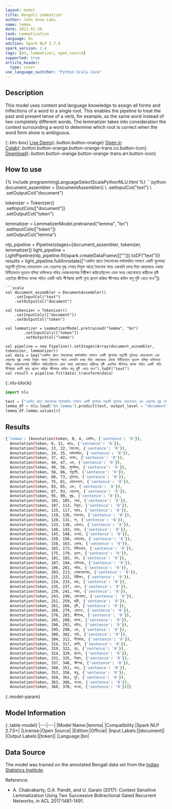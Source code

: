 ```yaml
---
layout: model
title: Bengali Lemmatizer
author: John Snow Labs
name: lemma
date: 2021-01-20
task: Lemmatization
language: bn
edition: Spark NLP 2.7.0
spark_version: 2.4
tags: [bn, lemmatizer, open_source]
supported: true
article_header:
  type: cover
use_language_switcher: "Python-Scala-Java"
---
```


## Description

This model uses context and language knowledge to assign all forms and inflections of a word to a single root. This enables the pipeline to treat the past and present tense of a verb, for example, as the same word instead of two completely different words. The lemmatizer takes into consideration the context surrounding a word to determine which root is correct when the word form alone is ambiguous.

{:.btn-box}
[Live Demo](https://demo.johnsnowlabs.com/public/TEXT_PREPROCESSING/){:.button.button-orange}
[Open in Colab](https://colab.research.google.com/github/JohnSnowLabs/spark-nlp-workshop/blob/master/tutorials/streamlit_notebooks/TEXT_PREPROCESSING.ipynb){:.button.button-orange.button-orange-trans.co.button-icon}
[Download](https://s3.amazonaws.com/auxdata.johnsnowlabs.com/public/models/lemma_bn_2.7.0_2.4_1611163691269.zip){:.button.button-orange.button-orange-trans.arr.button-icon}

## How to use



<div class="tabs-box" markdown="1">
{% include programmingLanguageSelectScalaPythonNLU.html %}
```python
document_assembler = DocumentAssembler() \
    .setInputCol("text") \
    .setOutputCol("document")

tokenizer = Tokenizer()\
    .setInputCols(["document"]) \
    .setOutputCol("token")

lemmatizer = LemmatizerModel.pretrained("lemma", "bn") \
        .setInputCols(["token"]) \
        .setOutputCol("lemma")

nlp_pipeline = Pipeline(stages=[document_assembler, tokenizer, lemmatizer])
light_pipeline = LightPipeline(nlp_pipeline.fit(spark.createDataFrame([[""]]).toDF("text")))
results = light_pipeline.fullAnnotate(["একদিন প্রাতে বৈদ্যনাথের মার্বলমণ্ডিত দালানে একটি স্থূলোদর সন্ন্যাসী দুইসের মোহনভোগ এবং দেড়সের দুগ্ধ সেবায় নিযুক্ত আছে বৈদ্যনাথ গায়ে একখানি চাদর দিয়া জোড়করে একান্ত বিনীতভাবে ভূতলে বসিয়া ভক্তিভরে পবিত্র ভোজনব্যাপার নিরীক্ষণ করিতেছিলেন এমন সময় কোনোমতে দ্বারীদের দৃষ্টি এড়াইয়া জীর্ণদেহ বালক সহিত একটি অতি শীর্ণকায়া রমণী গৃহে প্রবেশ করিয়া ক্ষীণস্বরে কহিল বাবু দুটি খেতে দাও"])
```
```scala
val document_assembler = DocumentAssembler()
    .setInputCol("text")
    .setOutputCol("document")

val tokenizer = Tokenizer()
    .setInputCols(["document"])
    .setOutputCol("token")

val lemmatizer = LemmatizerModel.pretrained("lemma", "bn")
        .setInputCols(["token"])
        .setOutputCol("lemma")

val pipeline = new Pipeline().setStages(Array(document_assembler, tokenizer, lemmatizer))
val data = Seq("একদিন প্রাতে বৈদ্যনাথের মার্বলমণ্ডিত দালানে একটি স্থূলোদর সন্ন্যাসী দুইসের মোহনভোগ এবং দেড়সের দুগ্ধ সেবায় নিযুক্ত আছে বৈদ্যনাথ গায়ে একখানি চাদর দিয়া জোড়করে একান্ত বিনীতভাবে ভূতলে বসিয়া ভক্তিভরে পবিত্র ভোজনব্যাপার নিরীক্ষণ করিতেছিলেন এমন সময় কোনোমতে দ্বারীদের দৃষ্টি এড়াইয়া জীর্ণদেহ বালক সহিত একটি অতি শীর্ণকায়া রমণী গৃহে প্রবেশ করিয়া ক্ষীণস্বরে কহিল বাবু দুটি খেতে দাও").toDF("text")
val result = pipeline.fit(data).transform(data)
```

{:.nlu-block}
```python
import nlu

text = ["একদিন প্রাতে বৈদ্যনাথের মার্বলমণ্ডিত দালানে একটি স্থূলোদর সন্ন্যাসী দুইসের মোহনভোগ এবং দেড়সের দুগ্ধ সেবায় নিযুক্ত আছে বৈদ্যনাথ গায়ে একখানি চাদর দিয়া জোড়করে একান্ত বিনীতভাবে ভূতলে বসিয়া ভক্তিভরে পবিত্র ভোজনব্যাপার নিরীক্ষণ করিতেছিলেন এমন সময় কোনোমতে দ্বারীদের দৃষ্টি এড়াইয়া জীর্ণদেহ বালক সহিত একটি অতি শীর্ণকায়া রমণী গৃহে প্রবেশ করিয়া ক্ষীণস্বরে কহিল বাবু দুটি খেতে দাও"]
lemma_df = nlu.load('bn.lemma').predict(text, output_level = "document")
lemma_df.lemma.values[0]
```

</div>

## Results

```bash
{'lemma': [Annotation(token, 0, 4, একদিন, {'sentence': '0'}),
  Annotation(token, 6, 11, প্রাতঃ, {'sentence': '0'}),
  Annotation(token, 13, 22, বৈদ্যনাথ, {'sentence': '0'}),
  Annotation(token, 24, 35, মার্বলমণ্ডিত, {'sentence': '0'}),
  Annotation(token, 37, 42, দালান, {'sentence': '0'}),
  Annotation(token, 44, 47, এক, {'sentence': '0'}),
  Annotation(token, 49, 56, স্থূলউদর, {'sentence': '0'}),
  Annotation(token, 58, 66, সন্ন্যাসী, {'sentence': '0'}),
  Annotation(token, 68, 73, দুইসের, {'sentence': '0'}),
  Annotation(token, 75, 81, মোহনভোগ, {'sentence': '0'}),
  Annotation(token, 83, 85, এবং, {'sentence': '0'}),
  Annotation(token, 87, 93, দেড়সের, {'sentence': '0'}),
  Annotation(token, 95, 99, দুগ্ধ, {'sentence': '0'}),
  Annotation(token, 101, 105, সেবা, {'sentence': '0'}),
  Annotation(token, 107, 113, নিযুক্ত, {'sentence': '0'}),
  Annotation(token, 115, 117, আছে, {'sentence': '0'}),
  Annotation(token, 119, 126, বৈদ্যনাথ, {'sentence': '0'}),
  Annotation(token, 128, 131, গা, {'sentence': '0'}),
  Annotation(token, 133, 138, একখান, {'sentence': '0'}),
  Annotation(token, 140, 143, চাদর, {'sentence': '0'}),
  Annotation(token, 145, 148, দেওয়া, {'sentence': '0'}),
  Annotation(token, 150, 156, জোড়কর, {'sentence': '0'}),
  Annotation(token, 158, 163, একান্ত, {'sentence': '0'}),
  Annotation(token, 165, 173, বিনীতভাব, {'sentence': '0'}),
  Annotation(token, 175, 179, ভূতল, {'sentence': '0'}),
  Annotation(token, 181, 185, বসা, {'sentence': '0'}),
  Annotation(token, 187, 194, ভক্তিভরা, {'sentence': '0'}),
  Annotation(token, 196, 201, পবিত্র, {'sentence': '0'}),
  Annotation(token, 203, 213, ভোজনব্যাপার, {'sentence': '0'}),
  Annotation(token, 215, 222, নিরীক্ষণ, {'sentence': '0'}),
  Annotation(token, 224, 233, করা, {'sentence': '0'}),
  Annotation(token, 235, 237, এমন, {'sentence': '0'}),
  Annotation(token, 239, 241, সময়, {'sentence': '0'}),
  Annotation(token, 243, 249, কোনোমত, {'sentence': '0'}),
  Annotation(token, 251, 259, দ্বারী, {'sentence': '0'}),
  Annotation(token, 261, 266, দৃষ্টি, {'sentence': '0'}),
  Annotation(token, 268, 274, এড়ানো, {'sentence': '0'}),
  Annotation(token, 276, 283, জীর্ণদেহ, {'sentence': '0'}),
  Annotation(token, 285, 288, বালক, {'sentence': '0'}),
  Annotation(token, 290, 293, সহিত, {'sentence': '0'}),
  Annotation(token, 295, 298, এক, {'sentence': '0'}),
  Annotation(token, 300, 302, অতি, {'sentence': '0'}),
  Annotation(token, 304, 312, শীর্ণকায়া, {'sentence': '0'}),
  Annotation(token, 314, 317, রমণী, {'sentence': '0'}),
  Annotation(token, 319, 322, গৃহ, {'sentence': '0'}),
  Annotation(token, 324, 329, প্রবেশ, {'sentence': '0'}),
  Annotation(token, 331, 335, বিশ্বাস, {'sentence': '0'}),
  Annotation(token, 337, 346, ক্ষীণস্বর, {'sentence': '0'}),
  Annotation(token, 348, 351, কহা, {'sentence': '0'}),
  Annotation(token, 353, 356, বাবু, {'sentence': '0'}),
  Annotation(token, 358, 361, দুই, {'sentence': '0'}),
  Annotation(token, 363, 366, খাওয়া, {'sentence': '0'}),
  Annotation(token, 368, 370, দাওয়া, {'sentence': '0'})]}
```

{:.model-param}
## Model Information

{:.table-model}
|---|---|
|Model Name:|lemma|
|Compatibility:|Spark NLP 2.7.0+|
|License:|Open Source|
|Edition:|Official|
|Input Labels:|[document]|
|Output Labels:|[token]|
|Language:|bn|

## Data Source

The model was trained on the annotated Bengali data set from the [Indian Statistics Institute](https://www.isical.ac.in).

Reference:

- A. Chakrabarty, O.A. Pandit, and U. Garain (2017): Context Sensitive Lemmatization Using Two Successive Bidirectional Gated Recurrent Networks, in ACL 2017:1481-1491.